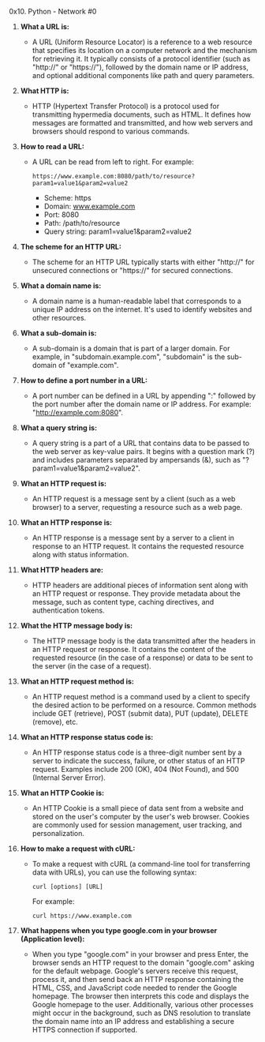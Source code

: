 0x10. Python - Network #0

1. **What a URL is:**
   - A URL (Uniform Resource Locator) is a reference to a web resource that specifies its location on a computer network and the mechanism for retrieving it. It typically consists of a protocol identifier (such as "http://" or "https://"), followed by the domain name or IP address, and optional additional components like path and query parameters.

2. **What HTTP is:**
   - HTTP (Hypertext Transfer Protocol) is a protocol used for transmitting hypermedia documents, such as HTML. It defines how messages are formatted and transmitted, and how web servers and browsers should respond to various commands.

3. **How to read a URL:**
   - A URL can be read from left to right. For example:
     ```
     https://www.example.com:8080/path/to/resource?param1=value1&param2=value2
     ```
     - Scheme: https
     - Domain: www.example.com
     - Port: 8080
     - Path: /path/to/resource
     - Query string: param1=value1&param2=value2

4. **The scheme for an HTTP URL:**
   - The scheme for an HTTP URL typically starts with either "http://" for unsecured connections or "https://" for secured connections.

5. **What a domain name is:**
   - A domain name is a human-readable label that corresponds to a unique IP address on the internet. It's used to identify websites and other resources.

6. **What a sub-domain is:**
   - A sub-domain is a domain that is part of a larger domain. For example, in "subdomain.example.com", "subdomain" is the sub-domain of "example.com".

7. **How to define a port number in a URL:**
   - A port number can be defined in a URL by appending ":" followed by the port number after the domain name or IP address. For example: "http://example.com:8080".

8. **What a query string is:**
   - A query string is a part of a URL that contains data to be passed to the web server as key-value pairs. It begins with a question mark (?) and includes parameters separated by ampersands (&), such as "?param1=value1&param2=value2".

9. **What an HTTP request is:**
   - An HTTP request is a message sent by a client (such as a web browser) to a server, requesting a resource such as a web page.

10. **What an HTTP response is:**
    - An HTTP response is a message sent by a server to a client in response to an HTTP request. It contains the requested resource along with status information.

11. **What HTTP headers are:**
    - HTTP headers are additional pieces of information sent along with an HTTP request or response. They provide metadata about the message, such as content type, caching directives, and authentication tokens.

12. **What the HTTP message body is:**
    - The HTTP message body is the data transmitted after the headers in an HTTP request or response. It contains the content of the requested resource (in the case of a response) or data to be sent to the server (in the case of a request).

13. **What an HTTP request method is:**
    - An HTTP request method is a command used by a client to specify the desired action to be performed on a resource. Common methods include GET (retrieve), POST (submit data), PUT (update), DELETE (remove), etc.

14. **What an HTTP response status code is:**
    - An HTTP response status code is a three-digit number sent by a server to indicate the success, failure, or other status of an HTTP request. Examples include 200 (OK), 404 (Not Found), and 500 (Internal Server Error).

15. **What an HTTP Cookie is:**
    - An HTTP Cookie is a small piece of data sent from a website and stored on the user's computer by the user's web browser. Cookies are commonly used for session management, user tracking, and personalization.

16. **How to make a request with cURL:**
    - To make a request with cURL (a command-line tool for transferring data with URLs), you can use the following syntax:
      ```
      curl [options] [URL]
      ```
      For example:
      ```
      curl https://www.example.com
      ```

17. **What happens when you type google.com in your browser (Application level):**
    - When you type "google.com" in your browser and press Enter, the browser sends an HTTP request to the domain "google.com" asking for the default webpage. Google's servers receive this request, process it, and then send back an HTTP response containing the HTML, CSS, and JavaScript code needed to render the Google homepage. The browser then interprets this code and displays the Google homepage to the user. Additionally, various other processes might occur in the background, such as DNS resolution to translate the domain name into an IP address and establishing a secure HTTPS connection if supported.

